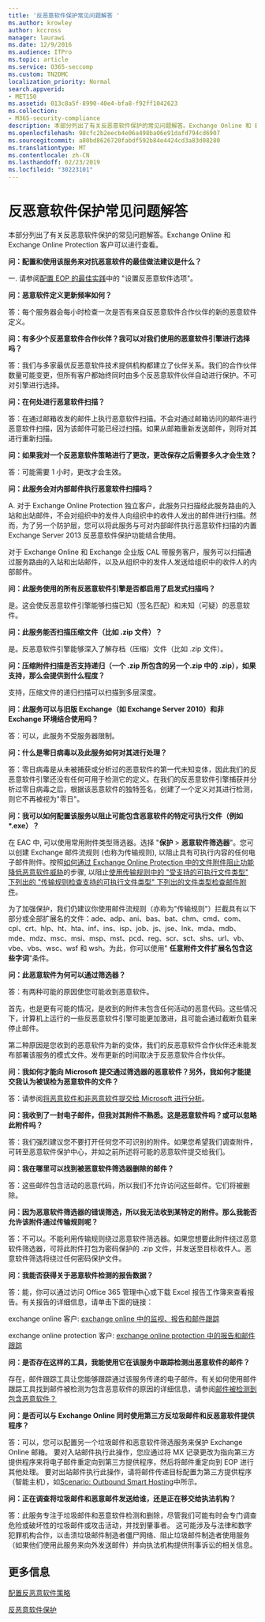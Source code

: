 ```yaml
---
title: '反恶意软件保护常见问题解答 '
ms.author: krowley
author: kccross
manager: laurawi
ms.date: 12/9/2016
ms.audience: ITPro
ms.topic: article
ms.service: O365-seccomp
ms.custom: TN2DMC
localization_priority: Normal
search.appverid:
- MET150
ms.assetid: 013c8a5f-8990-40e4-bfa8-f92ff1042623
ms.collection:
- M365-security-compliance
description: 本部分列出了有关反恶意软件保护的常见问题解答。Exchange Online 和 Exchange Online Protection 客户可以进行查看。
ms.openlocfilehash: 98cfc2b2eecb4e06a498ba06e91dafd794cd6907
ms.sourcegitcommit: a80bd8626720fabdf592b84e4424cd3a83d08280
ms.translationtype: MT
ms.contentlocale: zh-CN
ms.lasthandoff: 02/23/2019
ms.locfileid: "30223101"
---
```

# <a name="anti-malware-protection-faq"></a>反恶意软件保护常见问题解答 

本部分列出了有关反恶意软件保护的常见问题解答。Exchange Online 和 Exchange Online Protection 客户可以进行查看。
  
 **问：配置和使用该服务来对抗恶意软件的最佳做法建议是什么？**
  
一. 请参阅[配置 EOP 的最佳实践](eop/best-practices-for-configuring-eop.md)中的 "设置反恶意软件选项"。
  
 **问：恶意软件定义更新频率如何？**
  
答：每个服务器会每小时检查一次是否有来自反恶意软件合作伙伴的新的恶意软件定义。
  
 **问：有多少个反恶意软件合作伙伴？我可以对我们使用的恶意软件引擎进行选择吗？**
  
答：我们与多家最优反恶意软件技术提供机构都建立了伙伴关系。我们的合作伙伴数量可能变更，但所有客户都始终同时由多个反恶意软件伙伴自动进行保护。不可对引擎进行选择。
  
 **问：在何处进行恶意软件扫描？**
  
答：在通过邮箱收发的邮件上执行恶意软件扫描。不会对通过邮箱访问的邮件进行恶意软件扫描，因为该邮件可能已经过扫描。如果从邮箱重新发送邮件，则将对其进行重新扫描。
  
 **问：如果我对一个反恶意软件策略进行了更改，更改保存之后需要多久才会生效？**
  
答：可能需要 1 小时，更改才会生效。
  
 **问：此服务会对内部邮件执行恶意软件扫描吗？**
  
A. 对于 Exchange Online Protection 独立客户，此服务只扫描经此服务路由的入站和出站邮件，不会对组织中的发件人向组织中的收件人发出的邮件进行扫描。然而，为了另一个防护层，您可以将此服务与可对内部邮件执行恶意软件扫描的内置 Exchange Server 2013 反恶意软件保护功能结合使用。
  
对于 Exchange Online 和 Exchange 企业版 CAL 带服务客户，服务可以扫描通过服务路由的入站和出站邮件，以及从组织中的发件人发送给组织中的收件人的内部邮件。 
  
 **问：此服务使用的所有反恶意软件引擎是否都启用了启发式扫描吗？**
  
是。这会使反恶意软件引擎能够扫描已知（签名匹配）和未知（可疑）的恶意软件。
  
 **问：此服务能否扫描压缩文件（比如 .zip 文件）？**
  
是。反恶意软件引擎能够深入了解存档（压缩）文件（比如 .zip 文件）。
  
 **问：压缩附件扫描是否支持递归（一个 .zip 所包含的另一个.zip 中的 .zip），如果支持，那么会提供到什么程度？**
  
支持，压缩文件的递归扫描可以扫描到多层深度。
  
 **问：此服务可以与旧版 Exchange（如 Exchange Server 2010）和非 Exchange 环境结合使用吗？**
  
答：可以，此服务不受服务器限制。
  
 **问：什么是零日病毒以及此服务如何对其进行处理？**
  
答：零日病毒是从未被捕获或分析过的恶意软件的第一代未知变体，因此我们的反恶意软件引擎还没有任何可用于检测它的定义。在我们的反恶意软件引擎捕获并分析过零日病毒之后，根据该恶意软件的独特签名，创建了一个定义对其进行检测，则它不再被视为"零日"。
  
 **问：我可以如何配置该服务以阻止可能包含恶意软件的特定可执行文件（例如 \*.exe）？**
  
在 EAC 中, 可以使用常用附件类型筛选器。选择 "**保护** \> **恶意软件筛选器**"。您可以创建 Exchange 邮件流规则 (也称为传输规则), 以阻止具有可执行内容的任何电子邮件附件。按照[如何通过 Exchange Online Protection 中的文件附件阻止功能降低恶意软件威胁](https://support.microsoft.com/kb/2959596)的步骤, 以阻止[使用传输规则中的 "受支持的可执行文件类型" 下列出的 "传输规则检查支持的可执行文件类型" 下列出的文件类型检查邮件附件](http://technet.microsoft.com/library/874d1c78-a8ec-4938-b388-d3208c2fa971.aspx)。
  
为了加强保护，我们仍建议你使用邮件流规则（亦称为"传输规则"）拦截具有以下部分或全部扩展名的文件：ade、adp、ani、bas、bat、chm、cmd、com、cpl、crt、hlp、ht、hta、inf、ins、isp、job、js、jse、lnk、mda、mdb、mde、mdz、msc、msi、msp、mst、pcd、reg、scr、sct、shs、url、vb、vbe、vbs、wsc、wsf 和 wsh。为此，你可以使用" **任意附件文件扩展名包含这些字词**"条件。 
  
 **问：此恶意软件为何可以通过筛选器？**
  
答：有两种可能的原因使您可能收到恶意软件。
  
首先，也是更有可能的情况，是收到的附件未包含任何活动的恶意代码。这些情况下，计算机上运行的一些反恶意软件引擎可能更加激进，且可能会通过截断负载来停止邮件。
  
第二种原因是您收到的恶意软件为新的变体，我们的反恶意软件合作伙伴还未能发布部署该服务的模式文件。发布更新的时间取决于反恶意软件合作伙伴。
  
 **问：我如何才能向 Microsoft 提交通过筛选器的恶意软件？另外，我如何才能提交我认为被误检为恶意软件的文件？**
  
答：请参阅[将恶意软件和非恶意软件提交给 Microsoft 进行分析](submitting-malware-and-non-malware-to-microsoft-for-analysis.md)。
  
 **问：我收到了一封电子邮件，但我对其附件不熟悉。这是恶意软件吗？或可以忽略此附件吗？**
  
答：我们强烈建议您不要打开任何您不可识别的附件。如果您希望我们调查附件，可转至恶意软件保护中心，并如之前所述将可能的恶意软件提交给我们。
  
 **问：我在哪里可以找到被恶意软件筛选器删除的邮件？**
  
答：这些邮件包含活动的恶意代码，所以我们不允许访问这些邮件。它们将被删除。
  
 **问：因为恶意软件筛选器的错误筛选，所以我无法收到某特定的附件。那么我能否允许该附件通过传输规则呢？**
  
答：不可以。不能利用传输规则绕过恶意软件筛选器。如果您想要此附件绕过恶意软件筛选器，可将此附件打包为密码保护的 .zip 文件，并发送至目标收件人。恶意软件筛选将绕过任何密码保护文件。
  
 **问：我能否获得关于恶意软件检测的报告数据？**
  
答：能，你可以通过访问 Office 365 管理中心或下载 Excel 报告工作簿来查看报告。有关报告的详细信息，请单击下面的链接： 
  
exchange online 客户: [exchange online 中的监视、报告和邮件跟踪](http://technet.microsoft.com/library/87bdeeae-bd80-4a3b-95c5-62fbaf97c2e8.aspx)
  
exchange online protection 客户: [exchange online protection 中的报告和邮件跟踪](eop/reporting-and-message-trace-in-exchange-online-protection.md)
  
 **问：是否存在这样的工具，我能使用它在该服务中跟踪检测出恶意软件的邮件？**
  
存在，邮件跟踪工具让您能够跟踪通过该服务传递的电子邮件。有关如何使用邮件跟踪工具找到邮件被检测为包含恶意软件的原因的详细信息，请参阅[邮件被检测到包含恶意软件？](http://technet.microsoft.com/library/aa49e3f9-a5b1-4410-aac2-ddbbf3f5bfb2.aspx#BKMB_Whywasamessagedetectedtocontainmalware)
  
 **问：是否可以与 Exchange Online 同时使用第三方反垃圾邮件和反恶意软件提供程序？**
  
答：可以，您可以配置另一个垃圾邮件和恶意软件筛选服务来保护 Exchange Online 邮箱。 要对入站邮件执行此操作，您应通过将 MX 记录更改为指向第三方提供程序来将电子邮件重定向到第三方提供程序，然后将邮件重定向到 EOP 进行其他处理。 要对出站邮件执行此操作，请将邮件传递目标配置为第三方提供程序（智能主机），如[Scenario: Outbound Smart Hosting](http://technet.microsoft.com/library/431b3f02-4efd-4bd3-94e7-eecd03f8ef5e.aspx)中所示。
  
 **问：正在调查将垃圾邮件和恶意邮件发送给谁，还是正在移交给执法机构？**
  
答：此服务专注于垃圾邮件和恶意软件检测和删除，尽管我们可能有时会专门调查危险或破坏性的垃圾邮件或攻击活动，并找到肇事者。 这可能涉及与法律和数字犯罪机构合作，以击溃垃圾邮件制造者僵尸网络、阻止垃圾邮件制造者使用服务（如果他们使用此服务来向外发送邮件）并向执法机构提供刑事诉讼的相关信息。
  
## <a name="for-more-information"></a>更多信息

[配置反恶意软件策略](configure-anti-malware-policies.md)
  
[反恶意软件保护](anti-malware-protection.md)
  

